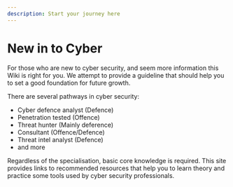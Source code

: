```yaml
---
description: Start your journey here
---
```


# New in to Cyber

For those who are new to cyber security, and seem more information this Wiki is right for you. We attempt to provide a guideline that should help you to set a good foundation for future growth.

There are several pathways in cyber security:

* Cyber defence analyst (Defence)
* Penetration tested (Offence)&#x20;
* Threat hunter (Mainly deference)
* Consultant (Offence/Defence)
* Threat intel analyst (Defence)
* and more

Regardless of the specialisation, basic core knowledge is required. This site provides links to recommended resources that help you to learn theory and practice some tools used by cyber security professionals.
